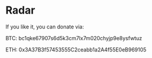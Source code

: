 # Radar

If you like it, you can donate via:

BTC: bc1qke67907s6d5k3cm7lx7m020chyjp9e8ysfwtuz

ETH: 0x3A37B3f57453555C2ceabb1a2A4f55E0eB969105 
